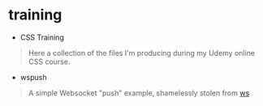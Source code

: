 # training

* CSS Training
> Here a collection of the files I'm producing during my Udemy online CSS course.
* wspush
> A simple Websocket "push" example, shamelessly stolen from [ws](https://github.com/websockets/ws)
